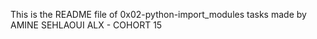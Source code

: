This is the README file of 0x02-python-import_modules tasks 
made by AMINE SEHLAOUI
ALX - COHORT 15
